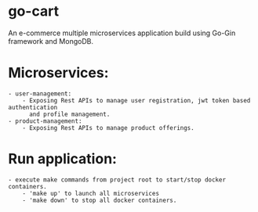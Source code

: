# go-cart
An e-commerce multiple microservices application build using Go-Gin framework and MongoDB.

# Microservices:
    - user-management:
        - Exposing Rest APIs to manage user registration, jwt token based authentication 
          and profile management.
    - product-management:
        - Exposing Rest APIs to manage product offerings.

# Run application:
    - execute make commands from project root to start/stop docker containers.
        - 'make up' to launch all microservices
        - 'make down' to stop all docker containers.

